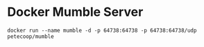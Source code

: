 # Docker Mumble Server

```
docker run --name mumble -d -p 64738:64738 -p 64738:64738/udp petecoop/mumble
```
